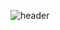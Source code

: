 ![header](https://capsule-render.vercel.app/api?type=waving&color=black&fontColor=White&text=KIMMINA&fontSize=20)
